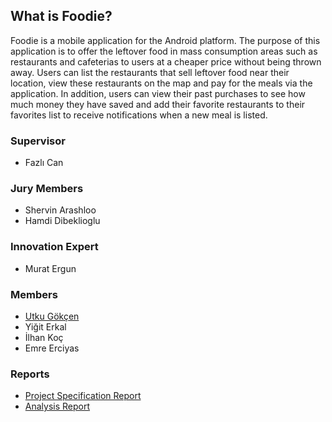 ## What is Foodie?

Foodie is a mobile application for the Android platform. The purpose of this application is to offer the leftover food in mass consumption areas such as restaurants and cafeterias to users at a cheaper price without being thrown away. Users can list the restaurants that sell leftover food near their location, view these restaurants on the map and pay for the meals via the application. In addition, users can view their past purchases to see how much money they have saved and add their favorite restaurants to their favorites list to receive notifications when a new meal is listed.

### Supervisor

- Fazlı Can

### Jury Members

- Shervin Arashloo
- Hamdi Dibeklioglu

### Innovation Expert

- Murat Ergun


### Members

- [Utku Gökçen](https://github.com/utkugokcen13)
- Yiğit Erkal
- İlhan Koç
- Emre Erciyas

### Reports

- [Project Specification Report](https://github.com/utkugokcen13/Foodie/blob/main/Project%20Specification%20Report.pdf)
- [Analysis Report](https://github.com/utkugokcen13/Foodie/blob/main/Analysis%20Report.pdf)

